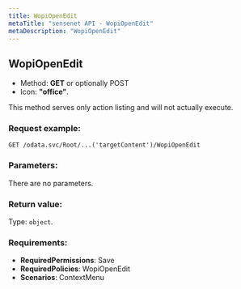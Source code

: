 ```yaml
---
title: WopiOpenEdit
metaTitle: "sensenet API - WopiOpenEdit"
metaDescription: "WopiOpenEdit"
---
```


## WopiOpenEdit
- Method: **GET** or optionally POST
- Icon: **"office"**.

This method serves only action listing and will not actually execute.

### Request example:

```
GET /odata.svc/Root/...('targetContent')/WopiOpenEdit
```
### Parameters:
There are no parameters.

### Return value:
Type: `object`.

### Requirements:
- **RequiredPermissions**: Save
- **RequiredPolicies**: WopiOpenEdit
- **Scenarios**: ContextMenu

